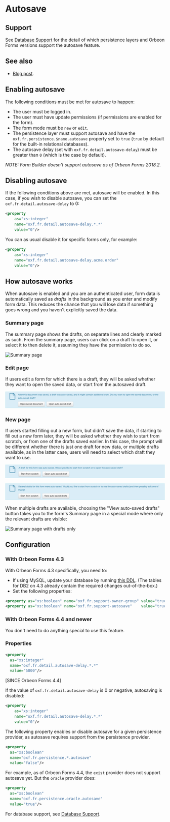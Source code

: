 # Autosave

## Support

See [Database Support](../../form-runner/persistence/db-support.md) for the detail of which persistence layers and Orbeon Forms versions support the autosave feature.

## See also

- [Blog post](https://blog.orbeon.com/2013/10/autosave.html).

## Enabling autosave

The following conditions must be met for autosave to happen:

- The user must be logged in.
- The user must have update permissions (if permissions are enabled for the form).
- The form mode must be `new` or `edit`.
- The persistence layer must support autosave and have the `oxf.fr.persistence.$name.autosave` property set to `true` (`true` by default for the built-in relational databases).
- The autosave delay (set with `oxf.fr.detail.autosave-delay`) must be greater than `0` (which is the case by default).

*NOTE: Form Builder doesn't support autosave as of Orbeon Forms 2018.2.*

## Disabling autosave

If the following conditions above are met, autosave will be enabled. In this case, if you wish to disable autosave, you can set the `oxf.fr.detail.autosave-delay` to 0:

```xml
<property 
    as="xs:integer" 
    name="oxf.fr.detail.autosave-delay.*.*" 
    value="0"/>
```

You can as usual disable it for specific forms only, for example:

```xml
<property 
    as="xs:integer" 
    name="oxf.fr.detail.autosave-delay.acme.order" 
    value="0"/>
```

## How autosave works

When autosave is enabled and you are an authenticated user, form data is automatically saved as *drafts* in the background as you enter and modify form data. This reduces the chance that you will lose data if something goes wrong and you haven't explicitly saved the data.

### Summary page

The summary page shows the drafts, on separate lines and clearly marked as such. From the summary page, users can click on a draft to open it, or select it to then delete it, assuming they have the permission to do so.

![Summary page](../images/autosave-summary.png)

### Edit page

If users edit a form for which there is a draft, they will be asked whether they want to open the saved data, or start from the autosaved draft.

![Edit page](../images/autosave-open.png)

### New page

If users started filling out a new form, but didn't save the data, if starting to fill out a new form later, they will be asked whether they wish to start from scratch, or from one of the drafts saved earlier. In this case, the prompt will be different whether there is just one draft for new data, or multiple drafts available, as in the latter case, users will need to select which draft they want to use.

![New page, single draft](../images/autosave-new-single.png)

![New page, single draft](../images/autosave-new-multiple.png)

When multiple drafts are available, choosing the "View auto-saved drafts" button takes you to the form's Summary page in a special mode where only the relevant drafts are visible:

![Summary page with drafts only](../images/autosave-summary-drafts-only.png)

## Configuration

### With Orbeon Forms 4.3

With Orbeon Forms 4.3 specifically, you need to:

- If using MySQL, update your database by running [this  DDL](https://github.com/orbeon/orbeon-forms/blob/master/form-runner/jvm/src/main/resources/apps/fr/persistence/relational/ddl/mysql-4_3-to-4_4.sql). (The tables for DB2 on 4.3 already contain the required changes out-of-the-box.)
- Set the following properties:

```xml
<property as="xs:boolean" name="oxf.fr.support-owner-group" value="true"/>
<property as="xs:boolean" name="oxf.fr.support-autosave"    value="true"/>
```

### With Orbeon Forms 4.4 and newer

You don't need to do anything special to use this feature.

### Properties

```xml
<property
  as="xs:integer"
  name="oxf.fr.detail.autosave-delay.*.*"
  value="5000"/>
```

[SINCE Orbeon Forms 4.4]

If the value of `oxf.fr.detail.autosave-delay` is 0 or negative, autosaving is disabled:

```xml
<property 
    as="xs:integer" 
    name="oxf.fr.detail.autosave-delay.*.*" 
    value="0"/>
```

The following property enables or disable autosave for a given persistence provider, as autosave requires support from the persistence provider.

```xml
<property
  as="xs:boolean"
  name="oxf.fr.persistence.*.autosave"
  value="false"/>
```

For example, as of Orbeon Forms 4.4, the `exist` provider does not support autosave yet. But the `oracle` provider does:

```xml
<property
  as="xs:boolean"
  name="oxf.fr.persistence.oracle.autosave"
  value="true"/>
```

For database support, see [Database Support](../../form-runner/persistence/db-support.md).
